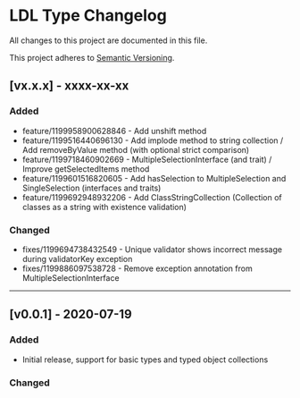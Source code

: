 # LDL Type Changelog

All changes to this project are documented in this file.

This project adheres to [Semantic Versioning](https://semver.org/spec/v2.0.0.html).

## [vx.x.x] - xxxx-xx-xx

### Added

- feature/1199958900628846 - Add unshift method
- feature/1199516440696130 - Add implode method to string collection / Add removeByValue method (with optional strict comparison)
- feature/1199718460902669 - MultipleSelectionInterface (and trait) / Improve getSelectedItems method
- feature/1199601516820605 - Add hasSelection to MultipleSelection and SingleSelection (interfaces and traits)
- feature/1199692948932206 - Add ClassStringCollection (Collection of classes as a string with existence validation)

### Changed

- fixes/1199694738432549 - Unique validator shows incorrect message during validatorKey exception
- fixes/1199886097538728 - Remove exception annotation from MultipleSelectionInterface

---

## [v0.0.1] - 2020-07-19

### Added

- Initial release, support for basic types and typed object collections

### Changed
